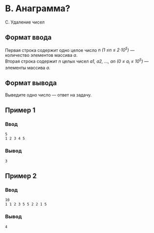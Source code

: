 # B. Анаграмма?

C. Удаление чисел

## Формат ввода

Первая строка содержит одно целое число _n (1 ≤n ≤ 2⋅10<sup>5</sup>)_ — количество элементов массива _a_.  
Вторая строка содержит _n_ целых чисел _a1, a2, …, an (0 ≤ a<sub>i</sub> ≤ 10<sup>5</sup>)_ — элементы массива _a_.

## Формат вывода

Выведите одно число — ответ на задачу.

## Пример 1

### Ввод

    5
    1 2 3 4 5

### Вывод

    3

## Пример 2

### Ввод

    10
    1 1 2 3 5 5 2 2 1 5

### Вывод

    4



